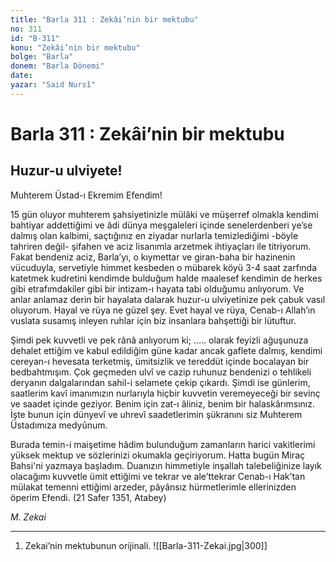 ```yaml
---
title: "Barla 311 : Zekâi’nin bir mektubu"
no: 311
id: "B-311"
konu: "Zekâi’nin bir mektubu"
bolge: "Barla"
donem: "Barla Dönemi"
date: 
yazar: "Said Nursî"
---
```


# Barla 311 : Zekâi’nin bir mektubu

## Huzur-u ulviyete!

Muhterem Üstad-ı Ekremim Efendim!

15 gün oluyor muhterem şahsiyetinizle mülâki ve müşerref olmakla kendimi bahtiyar addettiğimi ve âdi dünya meşgaleleri içinde senelerdenberi ye’se dalmış olan kalbimi, saçtığınız en ziyadar nurlarla temizlediğimi -böyle tahriren değil- şifahen ve aciz lisanımla arzetmek ihtiyaçları ile titriyorum. Fakat bendeniz aciz, Barla’yı, o kıymettar ve giran-baha bir hazinenin vücuduyla, servetiyle himmet kesbeden o mübarek köyü 3-4 saat zarfında katetmek kudretini kendimde bulduğum halde maalesef kendimin de herkes gibi etrafımdakiler gibi bir intizam-ı hayata tabi olduğumu anlıyorum. Ve anlar anlamaz derin bir hayalata dalarak huzur-u ulviyetinize pek çabuk vasıl oluyorum. Hayal ve rüya ne güzel şey. Evet hayal ve rüya, Cenab-ı Allah’ın vuslata susamış inleyen ruhlar için biz insanlara bahşettiği bir lütuftur.

Şimdi pek kuvvetli ve pek rânâ anlıyorum ki; ..... olarak feyizli ağuşunuza dehalet ettiğim ve kabul edildiğim güne kadar ancak gaflete dalmış, kendimi cereyan-ı hevesata terketmiş, ümitsizlik ve tereddüt içinde bocalayan bir bedbahtmışım. Çok geçmeden ulvî ve cazip ruhunuz bendenizi o tehlikeli deryanın dalgalarından sahil-i selamete çekip çıkardı. Şimdi ise günlerim, saatlerim kavî imanımızın nurlarıyla hiçbir kuvvetin veremeyeceği bir sevinç ve saadet içinde geziyor. Benim için zat-ı âliniz, benim bir halaskârımsınız. İşte bunun için dünyevî ve uhrevî saadetlerimin şükranını siz Muhterem Üstadımıza medyûnum.

Burada temin-i maişetime hâdim bulunduğum zamanların harici vakitlerimi yüksek mektup ve sözlerinizi okumakla geçiriyorum. Hatta bugün Miraç Bahsi'ni yazmaya başladım. Duanızın himmetiyle inşallah talebeliğinize layık olacağımı kuvvetle ümit ettiğimi ve tekrar ve ale’ttekrar Cenab-ı Hak’tan mülakat temenni ettiğimi arzeder, pâyânsız hürmetlerimle ellerinizden öperim Efendi. (21 Safer 1351, Atabey)

*M. Zekai*

***

1. Zekai’nin mektubunun orijinali.
![[Barla-311-Zekai.jpg|300]]

